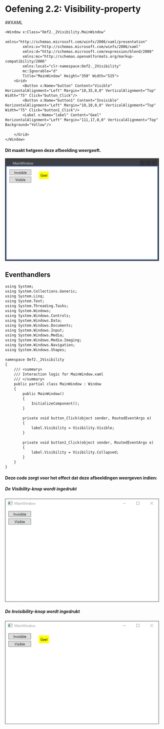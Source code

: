 # Oefening 2.2: Visibility-property

##XAML

```
<Window x:Class="Oef2._2Visibility.MainWindow"
        xmlns="http://schemas.microsoft.com/winfx/2006/xaml/presentation"
        xmlns:x="http://schemas.microsoft.com/winfx/2006/xaml"
        xmlns:d="http://schemas.microsoft.com/expression/blend/2008"
        xmlns:mc="http://schemas.openxmlformats.org/markup-compatibility/2006"
        xmlns:local="clr-namespace:Oef2._2Visibility"
        mc:Ignorable="d"
        Title="MainWindow" Height="350" Width="525">
    <Grid>
        <Button x:Name="button" Content="Visible" HorizontalAlignment="Left" Margin="10,35,0,0" VerticalAlignment="Top" Width="75" Click="button_Click"/>
        <Button x:Name="button1" Content="Invisible" HorizontalAlignment="Left" Margin="10,10,0,0" VerticalAlignment="Top" Width="75" Click="button1_Click"/>
        <Label x:Name="label" Content="Geel" HorizontalAlignment="Left" Margin="111,17,0,0" VerticalAlignment="Top" Background="Yellow"/>

    </Grid>
</Window>
```

#### Dit maakt hetgeen deze afbeelding weergeeft.

![afbeelding](https://github.com/MathiasV-immalle/portfolio/blob/master/AfbeeldingenGithub/2016-11-10%2021_29_57-Oef2.2Visibility%20-%20Microsoft%20Visual%20Studio%20scherm.png)

## Eventhandlers

```
using System;
using System.Collections.Generic;
using System.Linq;
using System.Text;
using System.Threading.Tasks;
using System.Windows;
using System.Windows.Controls;
using System.Windows.Data;
using System.Windows.Documents;
using System.Windows.Input;
using System.Windows.Media;
using System.Windows.Media.Imaging;
using System.Windows.Navigation;
using System.Windows.Shapes;

namespace Oef2._2Visibility
{
    /// <summary>
    /// Interaction logic for MainWindow.xaml
    /// </summary>
    public partial class MainWindow : Window
    {
        public MainWindow()
        {
            InitializeComponent();
        }

        private void button_Click(object sender, RoutedEventArgs e)
        {
            label.Visibility = Visibility.Visible;
        }

        private void button1_Click(object sender, RoutedEventArgs e)
        {
            label.Visibility = Visibility.Collapsed;
        }
    }
}
```

#### Deze code zorgt voor het effect dat deze afbeeldingen weergeven indien:

##### De Visibility-knop wordt ingedrukt

![Invisibility](https://github.com/MathiasV-immalle/portfolio/blob/master/AfbeeldingenGithub/2016-11-10%2021_04_25-MainWindow.png)

##### De Invisibility-knop wordt ingedrukt

![Visibility](https://github.com/MathiasV-immalle/portfolio/blob/master/AfbeeldingenGithub/2016-11-10%2021_04_06-MainWindow.png)
